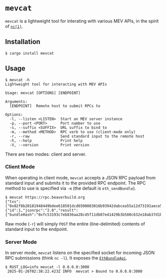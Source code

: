 # `mevcat` #

`mevcat` is a lightweight tool for interating with various MEV APIs, in the spirit of [`nc(1)`](https://linux.die.net/man/1/nc).

## Installation ##

```
$ cargo install mevcat
```

## Usage ##

```
$ mevcat -h
Lightweight tool for interacting with MEV APIs

Usage: mevcat [OPTIONS] [ENDPOINT]

Arguments:
  [ENDPOINT]  Remote host to submit RPCs to

Options:
  -l, --listen <LISTEN>  Start an MEV server instance
  -p, --port <PORT>      Port number to use
  -s, --suffix <SUFFIX>  URL suffix to bind to
  -m, --method <METHOD>  RPC verb to use (client-mode only)
  -r, --raw              Send standard input to the remote host
  -h, --help             Print help
  -V, --version          Print version
```

There are two modes: client and server.

### Client Mode ###

When operating in client mode, `mevcat` accepts a JSON RPC payload from standard input and submits it to the provided RPC endpoint. The RPC method to use is specified via `-m` (the default is `eth_sendBundle`).

```
$ mevcat https://rpc.beaverbuild.org
{"txs":["0x02f8b20181948449bdee618501dcd6500083016b93942dabcea55a12d73191aece59f508b191fb68adac80b844095ea7b300000000000000000000000054e44dbb92dba848ace27f44c0cb4268981ef1cc00000000000000000000000000000000000000000000000052616e065f6915ebc080a0c497b6e53d7cb78e68c37f6186c8bb9e1b8a55c3e22462163495979b25c2caafa052769811779f438b73159c4cc6a05a889da8c1a16e432c2e37e3415c9a0b9887"],"blockNumber":"0x1361bd3"}
{"id":1,"jsonrpc":"2.0","result":{"bundleHash":"0xfc53193c7eb836aa28c45f11db07e41429b3b580c632e18ab37d1b92d66df641"}}
```

Raw mode (`-r`) will simply `POST` the entire (line-delimited) contents of standard input to the endpoint.

### Server Mode ###

In server mode, `mevcat` listens on the specified socket for incoming JSON RPC submissions (think `nc -l`). It exposes the [`EthBundleApi`](https://reth.rs/docs/reth_rpc_eth_api/bundle/trait.EthBundleApiServer.html).

```
$ RUST_LOG=info mevcat -l 0.0.0.0:3000
 2025-01-26T02:38:22.423Z INFO  mevcat > Bound to 0.0.0.0:3000
```

